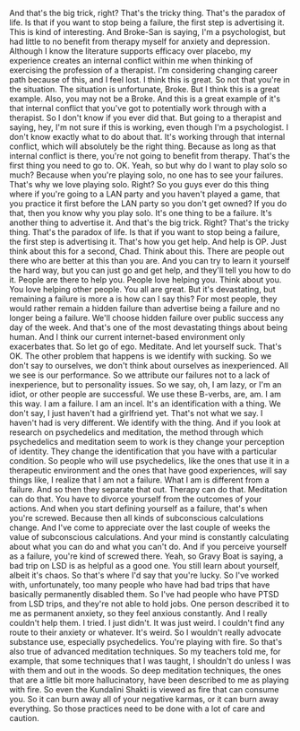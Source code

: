  And that's the big trick, right? That's the tricky thing. That's the paradox of life. Is that if you want to stop being a failure, the first step is advertising it. This is kind of interesting. And Broke-San is saying, I'm a psychologist, but had little to no benefit from therapy myself for anxiety and depression. Although I know the literature supports efficacy over placebo, my experience creates an internal conflict within me when thinking of exercising the profession of a therapist. I'm considering changing career path because of this, and I feel lost. I think this is great. So not that you're in the situation. The situation is unfortunate, Broke. But I think this is a great example. Also, you may not be a Broke. And this is a great example of it's that internal conflict that you've got to potentially work through with a therapist. So I don't know if you ever did that. But going to a therapist and saying, hey, I'm not sure if this is working, even though I'm a psychologist. I don't know exactly what to do about that. It's working through that internal conflict, which will absolutely be the right thing. Because as long as that internal conflict is there, you're not going to benefit from therapy. That's the first thing you need to go to. OK. Yeah, so but why do I want to play solo so much? Because when you're playing solo, no one has to see your failures. That's why we love playing solo. Right? So you guys ever do this thing where if you're going to a LAN party and you haven't played a game, that you practice it first before the LAN party so you don't get owned? If you do that, then you know why you play solo. It's one thing to be a failure. It's another thing to advertise it. And that's the big trick. Right? That's the tricky thing. That's the paradox of life. Is that if you want to stop being a failure, the first step is advertising it. That's how you get help. And help is OP. Just think about this for a second, Chad. Think about this. There are people out there who are better at this than you are. And you can try to learn it yourself the hard way, but you can just go and get help, and they'll tell you how to do it. People are there to help you. People love helping you. Think about you. You love helping other people. You all are great. But it's devastating, but remaining a failure is more a is how can I say this? For most people, they would rather remain a hidden failure than advertise being a failure and no longer being a failure. We'll choose hidden failure over public success any day of the week. And that's one of the most devastating things about being human. And I think our current internet-based environment only exacerbates that. So let go of ego. Meditate. And let yourself suck. That's OK. The other problem that happens is we identify with sucking. So we don't say to ourselves, we don't think about ourselves as inexperienced. All we see is our performance. So we attribute our failures not to a lack of inexperience, but to personality issues. So we say, oh, I am lazy, or I'm an idiot, or other people are successful. We use these B-verbs, are, am. I am this way. I am a failure. I am an incel. It's an identification with a thing. We don't say, I just haven't had a girlfriend yet. That's not what we say. I haven't had is very different. We identify with the thing. And if you look at research on psychedelics and meditation, the method through which psychedelics and meditation seem to work is they change your perception of identity. They change the identification that you have with a particular condition. So people who will use psychedelics, like the ones that use it in a therapeutic environment and the ones that have good experiences, will say things like, I realize that I am not a failure. What I am is different from a failure. And so then they separate that out. Therapy can do that. Meditation can do that. You have to divorce yourself from the outcomes of your actions. And when you start defining yourself as a failure, that's when you're screwed. Because then all kinds of subconscious calculations change. And I've come to appreciate over the last couple of weeks the value of subconscious calculations. And your mind is constantly calculating about what you can do and what you can't do. And if you perceive yourself as a failure, you're kind of screwed there. Yeah, so Gravy Boat is saying, a bad trip on LSD is as helpful as a good one. You still learn about yourself, albeit it's chaos. So that's where I'd say that you're lucky. So I've worked with, unfortunately, too many people who have had bad trips that have basically permanently disabled them. So I've had people who have PTSD from LSD trips, and they're not able to hold jobs. One person described it to me as permanent anxiety, so they feel anxious constantly. And I really couldn't help them. I tried. I just didn't. It was just weird. I couldn't find any route to their anxiety or whatever. It's weird. So I wouldn't really advocate substance use, especially psychedelics. You're playing with fire. So that's also true of advanced meditation techniques. So my teachers told me, for example, that some techniques that I was taught, I shouldn't do unless I was with them and out in the woods. So deep meditation techniques, the ones that are a little bit more hallucinatory, have been described to me as playing with fire. So even the Kundalini Shakti is viewed as fire that can consume you. So it can burn away all of your negative karmas, or it can burn away everything. So those practices need to be done with a lot of care and caution.